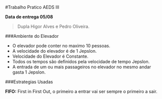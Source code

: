 #Trabalho Pratico AEDS III

**Data de entrega 05/08**
>Dupla Higor Alves e Pedro Oliveira.

###Ambiente do Elevador

- O elevador pode conter no maximo 10 pessoas.
- A velocidade do elevador é de 1 Jepslon.
- Velocidade do Elevador é Constante.
- Todos os tempos são definidos pela velocidade de tempo Jepslon.
- A entrada de um ou mais passageiros no elevador no mesmo andar gasta 1 Jepslon.


###Estrategias Usadas

**FIFO:** First in First Out, o primeiro a entrar vai ser sempre o primeiro a sair.
